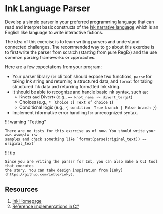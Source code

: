 # Ink Language Parser

Develop a simple parser in your preferred programming language that can read and
interpret basic constructs of the [Ink narrative
language](https://www.inklestudios.com/ink/) which is an English like language
to write interactive fictions.

The idea of this exercise is to learn writing parsers and understand connected
challenges. The recommended way to go about this exercise is to first write the
parser from scratch (starting from pure RegEx) and the use common parsing
frameworks or approaches.

Here are a few expectations from your program:

+ Your parser library (or cli tool) should expose two functions, `parse` for
  taking Ink string and returning a structured data, and `format` for taking
  structured Ink data and returning formatted Ink string.
+ It should be able to recognize and handle basic Ink syntax, such as:
    + Knots and Diverts (e.g., `== knot_name -> divert_target`)
    + Choices (e.g., `* [Choice 1] Text of choice 1`)
    + Conditional logic (e.g., `{ condition: True branch | False branch }`)
+ Implement informative error handling for unrecognized syntax.

!!! warning "Testing"

    There are no tests for this exercise as of now. You should write your own example Ink
    samples and check something like `format(parse(original_text)) == original_text`

!!! tip

    Since you are writing the parser for Ink, you can also make a CLI tool that executes
    the story. You can take design inspiration from [Inky](https://github.com/inkle/inky).

## Resources
1. [Ink Homepage](https://github.com/inkle/ink)
2. [Reference implementations in C#](https://github.com/inkle/ink/tree/master/compiler/InkParser)
